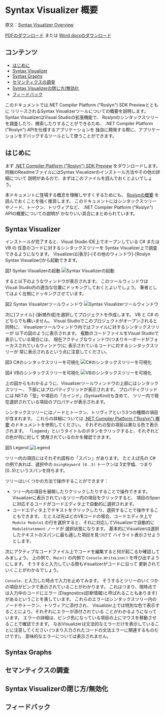 # Syntax Visualizer 概要

原文：[Syntax Visualizer Overview](http://roslyn.codeplex.com/wikipage?title=Syntax%20Visualizer)

[PDFのダウンロード](http://www.codeplex.com/Download?ProjectName=roslyn&DownloadId=823148)
または
[Word docxのダウンロード](http://www.codeplex.com/Download?ProjectName=roslyn&DownloadId=823147)

## コンテンツ

* [はじめに](#getting_started)
* [Syntax Visualizer](#syntax_visualizer)
* [Syntax Graphs](#syntax_graphs)
* [セマンティクスの調査](#inspecting_semantics)
* [Syntax Visualizerの閉じ方/無効化](#closing_disabling_syntax_visualizer)
* [フィードバック](#feedback)

このドキュメントでは.NET Compiler Platform ("Roslyn") SDK Previewとともに
リリースされるSyntax Visualizerツールについての概要を説明します。
Syntax VisualizerはVisual Studioの拡張機能で、
Roslynのシンタックスツリーを調査したり、検索したりすることができるため、
.NET Compiler Platform ("Roslyn") APIを仕様するアプリケーションを
独自に開発する際に、アプリケーションをデバッグするツールとして使うことができます。

## <a name="getting_started"></a> はじめに

まず
[.NET Compiler Platform ("Roslyn") SDK Preview](http://go.microsoft.com/fwlink/?LinkId=394641)
をダウンロードします。
同梱のReadmeファイルにはSyntax Visualizerのインストール方法やその他の詳細について
説明があるので、まずはこのファイルを読んでおくとよいでしょう。

本ドキュメントに登場する概念を理解しやすくするためにも、
[Roslynの概要](overview.md) を読んでおくことを強く推奨します。
このドキュメントにはシンタックスツリーやノード、トークン、トリヴィアなど、
.NET Compiler Platform ("Roslyn") APIの概要についての説明が
かなりいい具合にまとめられています。

## <a name="syntax_visualizer"></a> Syntax Visualizer

インストールが完了すると、Visual Studio IDE上でオープンしている C# または VB の
任意のコードに対するシンタックスツリーを
Syntax Visualizer上で調査できるようになります。
Visualizerは[表示]-[その他のウィンドウ]-[Roslyn Syntax Visualizer]から起動できます。

図1 Syntax Visualizerの起動
![Syntax Visualizerの起動](img/syntax_visualizer01.png)

すると以下のようなウィンドウが表示されます。
このツールウィンドウはVisual Studio内の適当な位置にドッキングしておくとよいでしょう。
筆者としてはよく左側にドッキングさせています。

図2 Syntax Visualizerツールウィンドウ
![Syntax Visualizerツールウィンドウ](img/syntax_visualizer02.png)

次に[ファイル]-[新規作成]を選択してプロジェクトを作成します。
VB と C# のどちらでも構いません。
Visual Studioでこのプロジェクトがオープンされると同時に、
Visualizerツールウィンドウ内ではファイルに対するシンタックスツリーが
以下の図のように表示されます。
複数のコードファイルをVisual Studioで表示している場合には、
現在アクティブなウィンドウ(つまりキーボードがフォーカスされているウィンドウ)に
表示されているコードに対するシンタックスツリーが
常に表示されるという点に注意してください。

図3 C#のシンタックスツリーを可視化
![C#のシンタックスツリーを可視化](img/syntax_visualizer03.png)

図4 VBのシンタックスツリーを可視化
![VBのシンタックスツリーを可視化](img/syntax_visualizer04.png)

上の図からもわかるように、Visualizerツールウィンドウの上部にはシンタックスツリー、
下部にはプロパティグリッドが表示されます。
プロパティグリッドには.NETの「型」や項目の「カインド」(SyntaxKind)も含めて、
ツリー内で現在選択されている項目のプロパティが表示されます。

シンタックスツリーにはノードとトークン、トリヴィアという3つの種類の項目が含まれます。
これらの詳細については [.NET Compiler Platform ("Roslyn") 概要](overview.md)
のドキュメントを参照してください。
それぞれの型の項目は異なる色で表示されます。
「Legend」というタイトルのボタンをクリックすると、それぞれどの色が何に対して
使用されているのかを確認できます。

図5 Legend
![Legend](img/syntax_visualizer05.png)

ツリー内の項目にはそれぞれ固有の「スパン」があります。
たとえば先の C# の例であれば、選択中の `UsingKeyword [0..5)` トークンは
5文字幅、つまり[0..5)というスパンを持ちます。

ツリーはいくつかの方法で操作することができます：

* ツリー内の項目を展開したりクリックしたりすることで操作できます。
  Visualizerに表示されているツリー内の項目をクリックすると、
  項目のSpanに対応するコードがコードエディタ上で自動的に選択されます。
* コードエディタ上でテキストをクリックしたり、選択することで操作することもできます。
  たとえば先ほどのVBコードの場合、コードエディタ上で `Module Module1`
  の行を選択すると、それに対応してVisualizerで自動的に `ModuleStatement` ノードが
  選択状態になります。
  基本的にVisualizerは選択したテキストのスパンに最も適した項目を見つけて
  ハイライト表示させようとします。

次にアクティブなコードファイル上でコードを編集すると何が起こるか確認してみましょう。
上の例で、`Main()` の内側で `Console.WriteLine()` を呼び出すようにします。
そうすると入力している間もVisualizerがコードに沿って
更新されていくことがわかるでしょう。

`Console.` と入力した時点で入力を止めてみます。
そうするとツリーのいくつかの項目がピンクで表示されていることがわかります。
これはつまり、現時点では入力中のコードにエラー
(Diagnostics(診断情報)と呼ばれることもあります)
があるということを表しています。
これらのエラーはシンタックスツリー内のノードやトークン、トリヴィアに添付され、
Visualizer上では特別な色で表示することにより、それぞれにエラーが添付されている
ことがわかるようになっています。
エラーの詳細は、ピンク色になっている項目の上にマウスを移動させることで確認できます。
なおVisualizerは文法的なエラーだけを表示していることに注意してください
(つまり入力されたコードの文法エラーに関連するものだけです)。
意味的なエラーについては表示されません。

## <a name="syntax_graphs"></a> Syntax Graphs


## <a name="inspecting_semantics"></a> セマンティクスの調査


## <a name="closing_disabling_syntax_visualizer"></a> Syntax Visualizerの閉じ方/無効化


## <a name="feedback"></a> フィードバック
